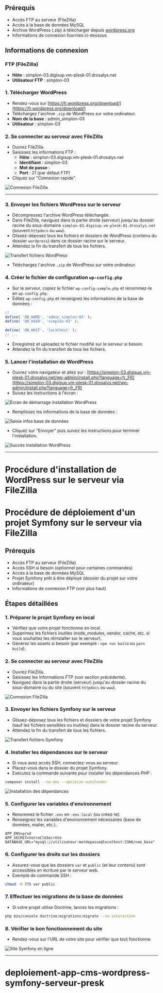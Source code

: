 ## Prérequis

- Accès FTP au serveur (FileZilla)
- Accès à la base de données MySQL
- Archive WordPress (.zip) à télécharger depuis [wordpress.org](https://fr.wordpress.org/download/)
- Informations de connexion fournies ci-dessous

## Informations de connexion

### FTP (FileZilla)

- **Hôte** : simplon-03.digisup.vm-plesk-01.drosalys.net
- **Utilisateur FTP** : simplon-03

### 1. Télécharger WordPress

- Rendez-vous sur [https://fr.wordpress.org/download/](https://fr.wordpress.org/download/)
- Téléchargez l'archive `.zip` de WordPress sur votre ordinateur.
- **Nom de la base** : admin_simplon-03
- **Utilisateur** : simplon-03

### 2. Se connecter au serveur avec FileZilla

- Ouvrez FileZilla.
- Saisissez les informations FTP :
  - **Hôte** : simplon-03.digisup.vm-plesk-01.drosalys.net
  - **Identifiant** : simplon-03
  - **Mot de passe** :
  <!-- x1a?odc6mdWbyD14R -->
  - **Port** : 21 (par défaut FTP)
- Cliquez sur "Connexion rapide".

![Connexion FileZilla](./Wordpress/procédure/image1.png)

---

### 3. Envoyer les fichiers WordPress sur le serveur

- Décompressez l'archive WordPress téléchargée.
- Dans FileZilla, naviguez dans la partie droite (serveur) jusqu'au dossier racine du sous-domaine `simplon-03.digisup.vm-plesk-01.drosalys.net` (souvent `httpdocs` ou `www`).
- Glissez-déposez tous les fichiers et dossiers de WordPress (contenu du dossier `wordpress`) dans ce dossier racine sur le serveur.
- Attendez la fin du transfert de tous les fichiers.

![Transfert fichiers WordPress](./Wordpress/procédure/image2.png)

- Téléchargez l'archive `.zip` de WordPress sur votre ordinateur.

### 4. Créer le fichier de configuration `wp-config.php`

- Sur le serveur, copiez le fichier `wp-config-sample.php` et renommez-le en `wp-config.php`.
- Éditez `wp-config.php` et renseignez les informations de la base de données :

```php
// ...
define( 'DB_NAME', 'admin_simplon-03' );
define( 'DB_USER', 'simplon-03' );

define( 'DB_HOST', 'localhost' );
// ...
```

- Enregistrez et uploadez le fichier modifié sur le serveur si besoin.
- Attendez la fin du transfert de tous les fichiers.

### 5. Lancer l'installation de WordPress

- Ouvrez votre navigateur et allez sur :
  [https://simplon-03.digisup.vm-plesk-01.drosalys.net/wp-admin/install.php?language=fr_FR](https://simplon-03.digisup.vm-plesk-01.drosalys.net/wp-admin/install.php?language=fr_FR)
- Suivez les instructions à l'écran :

![Écran de démarrage installation WordPress](./Wordpress/procédure/image3.png)

- Remplissez les informations de la base de données :

![Saisie infos base de données](./Wordpress/procédure/image4.png)

- Cliquez sur "Envoyer" puis suivez les instructions pour terminer l'installation.

![Succès installation WordPress](./Wordpress/procédure/image5.png)

---

# Procédure d'installation de WordPress sur le serveur via FileZilla


# Procédure de déploiement d'un projet Symfony sur le serveur via FileZilla

## Prérequis

- Accès FTP au serveur (FileZilla)
- Accès SSH si besoin (optionnel pour certaines commandes)
- Accès à la base de données MySQL
- Projet Symfony prêt à être déployé (dossier du projet sur votre ordinateur)
- Informations de connexion FTP (voir plus haut)

## Étapes détaillées

### 1. Préparer le projet Symfony en local

- Vérifiez que votre projet fonctionne en local.
- Supprimez les fichiers inutiles (node_modules, vendor, cache, etc. si vous souhaitez les réinstaller sur le serveur).
- Générez les assets si besoin (par exemple : `npm run build` ou `yarn build`).

### 2. Se connecter au serveur avec FileZilla

- Ouvrez FileZilla.
- Saisissez les informations FTP (voir section précédente).
- Naviguez dans la partie droite (serveur) jusqu'au dossier racine du sous-domaine ou du site (souvent `httpdocs` ou `www`).

![Connexion FileZilla](./Symfony/procedure/image7.png)

### 3. Envoyer les fichiers Symfony sur le serveur

- Glissez-déposez tous les fichiers et dossiers de votre projet Symfony (sauf les fichiers sensibles ou inutiles) dans le dossier racine du serveur.
- Attendez la fin du transfert de tous les fichiers.

![Transfert fichiers Symfony](./Symfony/procedure/image8.png)

### 4. Installer les dépendances sur le serveur

- Si vous avez accès SSH, connectez-vous au serveur.
- Placez-vous dans le dossier du projet Symfony.
- Exécutez la commande suivante pour installer les dépendances PHP :

```bash
composer install --no-dev --optimize-autoloader
```

![Installation des dépendances](./Symfony/procedure/image10.png)

### 5. Configurer les variables d'environnement

- Renommez le fichier `.env` en `.env.local` (ou créez-le).
- Renseignez les variables d'environnement nécessaires (base de données, mailer, etc.).

```env
APP_ENV=prod
APP_SECRET=VotreCléSecrète
DATABASE_URL="mysql://utilisateur:motdepasse@localhost:3306/nom_base"
```

### 6. Configurer les droits sur les dossiers

- Assurez-vous que les dossiers `var` et `public` (et leur contenu) sont accessibles en écriture par le serveur web.
- Exemple de commande SSH :

```bash
chmod -R 775 var public
```

### 7. Effectuer les migrations de la base de données

- Si votre projet utilise Doctrine, lancez les migrations :

```bash
php bin/console doctrine:migrations:migrate --no-interaction
```

### 8. Vérifier le bon fonctionnement du site

- Rendez-vous sur l'URL de votre site pour vérifier que tout fonctionne.

![Site Symfony en ligne](./Symfony/procedure/image11.png)

---

# deploiement-app-cms-wordpress-symfony-serveur-presk
